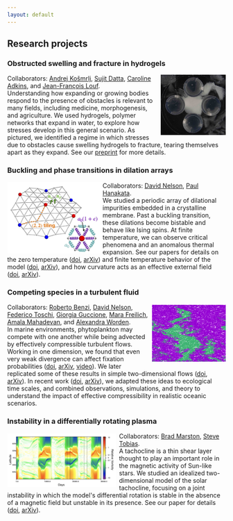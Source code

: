 ```yaml
---
layout: default
---
```

## Research projects

### Obstructed swelling and fracture in hydrogels
<img src="./assets/img/hydrogel.jpg" alt="Fracturing hydrogel" style="float:right;margin: 0px 0px 3px 3px"  width="150"/>
Collaborators: <a href="https://www.princeton.edu/~akosmrlj/" target="_blank">Andrej Košmrlj</a>, <a href="https://dattalab.princeton.edu/" target="_blank">Sujit Datta</a>, <a href="https://we3lab.stanford.edu/people/caroline-adkins" target="_blank">Caroline Adkins</a>, and <a href="https://www.nifelab.com/team" target="_blank">Jean-François Louf</a>. <br>Understanding how expanding or growing bodies respond to the presence of obstacles is relevant to many fields, including medicine, morphogenesis, and agriculture. We used hydrogels, polymer networks that expand in water, to explore how stresses develop in this general scenario. As pictured, we identified a regime in which stresses due to obstacles cause swelling hydrogels to fracture, tearing themselves apart as they expand. See our <a href="https://arxiv.org/abs/2307.11827" target="_blank"><u>preprint</u></a> for more details.

### Buckling and phase transitions in dilation arrays
<img src="./assets/img/fig1.jpg" alt="Zigzag pattern impurity buckling" align="left"  width="220"/>
Collaborators: <a href="https://www.physics.harvard.edu/people/facpages/nelson" target="_blank">David Nelson</a>, <a href="https://phanakata.github.io/" target="_blank">Paul Hanakata</a>. <br>We studied a periodic array of dilational impurities embedded in a crystalline membrane. Past a buckling transition, these dilations become bistable and behave like Ising spins. At finite temperature, we can observe critical phenomena and an anomalous thermal expansion. See our papers for details on the zero temperature (<a href="https://doi.org/10.1103/PhysRevE.102.033002" target="_blank"><u>doi</u></a>, <a href="https://arxiv.org/abs/2002.12302" target="_blank"><u>arXiv</u></a>) and finite temperature behavior of the model (<a href="https://doi.org/10.1103/PhysRevLett.128.075902" target="_blank"><u>doi</u></a>, <a href="https://arxiv.org/abs/2105.10015" target="_blank"><u>arXiv</u></a>), and how curvature acts as an effective external field (<a href="https://doi.org/10.1103/PhysRevMaterials.6.115203" target="_blank"><u>doi</u></a>, <a href="https://arxiv.org/abs/2208.01085" target="_blank"><u>arXiv</u></a>).  

### Competing species in a turbulent fluid
<img src="./assets/img/turbulence.png" alt="Two species competiting in a turbulent fluid" style="float:right;margin: 3px 0px 3px 3px"  width="170"/>
Collaborators: <a href="https://scholar.google.com/citations?user=QJeFmVEAAAAJ&hl=en" target="_blank">Roberto Benzi</a>, <a href="https://www.physics.harvard.edu/people/facpages/nelson" target="_blank">David Nelson</a>, <a href="http://toschi.phys.tue.nl/wordpress/" target="_blank">Federico Toschi</a>, <a href="https://scholar.google.it/citations?user=Gh8Jv_MAAAAJ&hl=it" target="_blank">Giorgia Guccione</a>, <a href="https://mara-freilich.github.io/" target="_blank">Mara Freilich</a>, <a href="https://mahadevan.whoi.edu/" target="_blank">Amala Mahadevan</a>, and <a href="https://www.geomar.de/en/azworden" target="_blank">Alexandra Worden</a>.<br>
In marine environments, phytoplankton may compete with one another while being advected by effectively compressible turbulent flows. Working in one dimension, we found that even very weak divergence can affect fixation probabilities (<a href="https://doi.org/10.1073/pnas.1812829116" target="_blank"><u>doi</u></a>, <a href="https://arxiv.org/abs/1808.07128" target="_blank"><u>arXiv</u></a>, <a href="http://physics.bu.edu/theory-living-systems/meetings/2019.html" target="_blank"><u>video</u></a>). We later replicated some of these results in simple two-dimensional flows (<a href="https://doi.org/10.1103/PhysRevE.100.062105" target="_blank"><u>doi</u></a>, <a href="https://arxiv.org/abs/1907.09377" target="_blank"><u>arXiv</u></a>). In recent work (<a href="https://doi.org/10.1029/2023JC019902" target="_blank"><u>doi</u></a>, <a href="https://arxiv.org/abs/2202.11745" target="_blank"><u>arXiv</u></a>), we adapted these ideas to ecological time scales, and combined observations, simulations, and theory to understand the impact of effective compressibility in realistic oceanic scenarios.

### Instability in a differentially rotating plasma 
<img src="./assets/img/tachocline.jpeg" alt="Vorticity timeline showing the joint instability" style="float:left;margin: 3px 8px 0px 0px"  width="250"/>
Collaborators: <a href="https://www.brown.edu/Research/bradmarston/Professor_Marston/Welcome.html" target="_blank">Brad Marston</a>, <a href="http://www1.maths.leeds.ac.uk/~smt/" target="_blank">Steve Tobias</a>.<br>A tachocline is a thin shear layer thought to play an important role in the magnetic activity of Sun-like stars. We studied an idealized two-dimensional model of the solar tachocline, focusing on a joint instability in which the model's differential rotation is stable in the absence of a magnetic field but unstable in its presence. 
See our paper for details (<a href="https://doi.org/10.1017/S0022377819000060" target="_blank"><u>doi</u></a>, <a href="https://arxiv.org/abs/1809.00921" target="_blank"><u>arXiv</u></a>).
